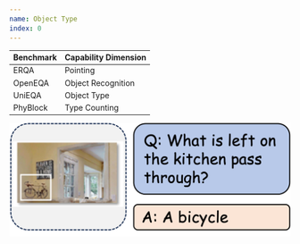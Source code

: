 ```yaml
---
name: Object Type
index: 0
---
```


<div class="row">
<div class="col-8">

| **Benchmark** | **Capability Dimension** |
| ------------- | ------------------------ |
| ERQA          | Pointing                 |
| OpenEQA       | Object Recognition       |
| UniEQA        | Object Type              |
| PhyBlock      | Type Counting            |

</div>

<div class="col-4">

![alt text](objecttype.png)

</div>

</div>
